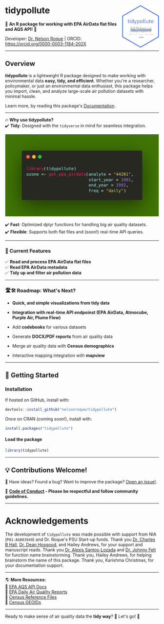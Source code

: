 # **tidypollute** <img src="man/figures/logo.png" align="right" width="120"/>

🚀 **An R package for working with EPA AirData flat files and AQS API!** 🚀

Developer: [Dr. Nelson Roque](https://www.linkedin.com/in/nelsonroque/) | ORCID: https://orcid.org/0000-0003-1184-202X

---

## **Overview**

**tidypollute** is a lightweight R package designed to make working with environmental data **easy, tidy, and efficient**. Whether you're a researcher, policymaker, or just an environmental data enthusiast, this package helps you import, clean, and analyze large-scale air pollution datasets with minimal hassle.

Learn more, by reading this package's [Documentation](https://nelsonroque.github.io/tidypollute/index.html).

---

🔥 **Why use tidypollute?**  
✔️ **Tidy**: Designed with the `tidyverse` in mind for seamless integration. 

![tidypollute_code](./man/figures/code-screenshot.png)

✔️ **Fast**: Optimized dplyr functions for handling big air quality datasets.  
✔️ **Flexible**: Supports both flat files and (soon!) real-time API queries.

---

### **📌 Current Features**
  ✅ **Read and process EPA AirData flat files**  
  ✅ **Read EPA AirData metadata**  
  ✅ **Tidy up and filter air pollution data**  
  
---

### **🛣️🛠 Roadmap: What's Next?**
  - **Quick, and simple visualizations from tidy data**  
  
  - **Integration with real-time API endpoinst (EPA AirData, Atmocube, Purple Air, Plume Flow)**
  
  - Add **codebooks** for various datasets
  
  - Generate **DOCX/PDF reports** from air quality data  
  
  - Merge air quality data with **Census demographics**
  
  - Interactive mapping integration with **mapview**

---

## **🚀 Getting Started**

### **Installation**

If hosted on GitHub, install with:

```r
devtools::install_github("nelsonroque/tidypollute")
```

Once on CRAN (coming soon!), install with:

```r
install.packages("tidypollute")
```
#### **Load the package**

```r
library(tidypollute)
```

---

## **💡 Contributions Welcome!**

📌 Have ideas? Found a bug? Want to improve the package?  [Open an issue!](https://github.com/nelsonroque/tidypollute/issues).

📜 **[Code of Conduct](https://docs.github.com/en/site-policy/github-terms/github-community-code-of-conduct) - Please be respectful and follow community guidelines.**

---

# Acknowledgements
The development of `tidypollute` was made possible with support from NIA (`P01-AG003949`) and Dr. Roque's PSU Start-up funds. 
Thank you [Dr. Charles B Hall](https://einsteinmed.edu/faculty/6913/charles-hall), [Dr. Dean Hosgood](https://einsteinmed.edu/faculty/13282/h-hosgood), and Hailey Andrews, for your support and manuscript reads.
Thank you [Dr. Alexis Santos-Lozada](https://hhd.psu.edu/contact/alexis-santos-santos-lozada) and [Dr. Johnny Felt](https://healthyaging.psu.edu/people/jzf434) for function name brainstorming.
Thank you, Hailey Andrews, for helping brainstorm the name of this package.
Thank you, Karishma Christmas, for your documentation support.

---

🌎 **More Resources:**  
📌 [EPA AQS API Docs](https://aqs.epa.gov/aqsweb/documents/data_api.html)  
📌 [EPA Daily Air Quality Reports](https://www.epa.gov/outdoor-air-quality-data/air-data-daily-air-quality-tracker-pdf-report)  
📌 [Census Reference Files](https://www.census.gov/geographies/reference-files.html)  
📌 [Census GEOIDs](https://www.census.gov/programs-surveys/geography/guidance/geo-identifiers.html)

---

Ready to make sense of air quality data the **tidy way**? 🌱 Let's go! 🚀
